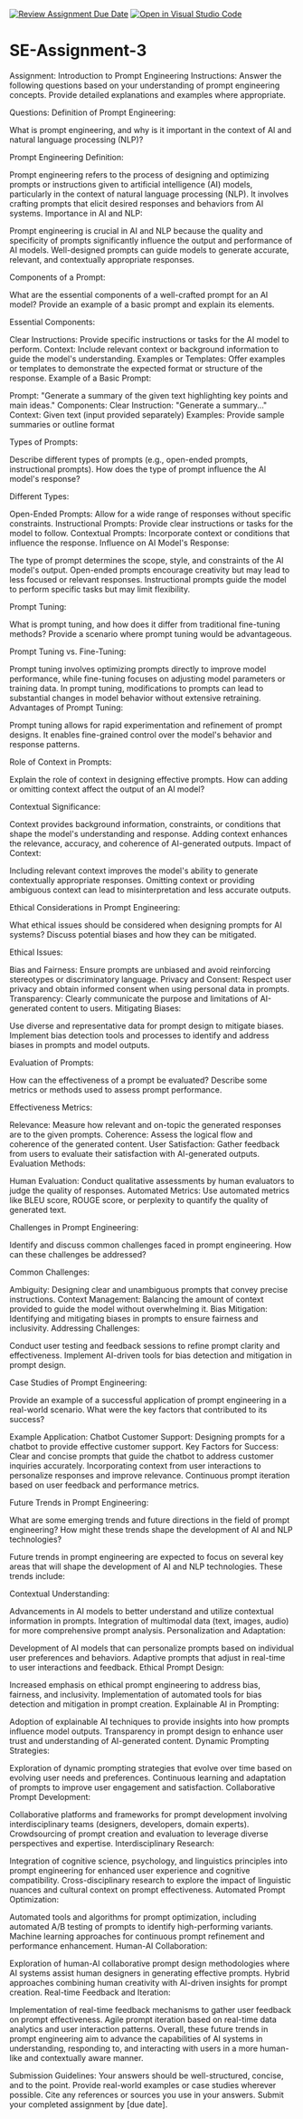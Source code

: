 [![Review Assignment Due Date](https://classroom.github.com/assets/deadline-readme-button-22041afd0340ce965d47ae6ef1cefeee28c7c493a6346c4f15d667ab976d596c.svg)](https://classroom.github.com/a/UpfcA4qp)
[![Open in Visual Studio Code](https://classroom.github.com/assets/open-in-vscode-2e0aaae1b6195c2367325f4f02e2d04e9abb55f0b24a779b69b11b9e10269abc.svg)](https://classroom.github.com/online_ide?assignment_repo_id=15310906&assignment_repo_type=AssignmentRepo)
# SE-Assignment-3
Assignment: Introduction to Prompt Engineering
Instructions:
Answer the following questions based on your understanding of prompt engineering concepts. Provide detailed explanations and examples where appropriate.

Questions:
Definition of Prompt Engineering:

What is prompt engineering, and why is it important in the context of AI and natural language processing (NLP)?

Prompt Engineering Definition:

Prompt engineering refers to the process of designing and optimizing prompts or instructions given to artificial intelligence (AI) models, particularly in the context of natural language processing (NLP). It involves crafting prompts that elicit desired responses and behaviors from AI systems.
Importance in AI and NLP:

Prompt engineering is crucial in AI and NLP because the quality and specificity of prompts significantly influence the output and performance of AI models. Well-designed prompts can guide models to generate accurate, relevant, and contextually appropriate responses.


Components of a Prompt:

What are the essential components of a well-crafted prompt for an AI model? Provide an example of a basic prompt and explain its elements.


Essential Components:

Clear Instructions: Provide specific instructions or tasks for the AI model to perform.
Context: Include relevant context or background information to guide the model's understanding.
Examples or Templates: Offer examples or templates to demonstrate the expected format or structure of the response.
Example of a Basic Prompt:

Prompt: "Generate a summary of the given text highlighting key points and main ideas."
Components:
Clear Instruction: "Generate a summary..."
Context: Given text (input provided separately)
Examples: Provide sample summaries or outline format




Types of Prompts:

Describe different types of prompts (e.g., open-ended prompts, instructional prompts). How does the type of prompt influence the AI model's response?


Different Types:

Open-Ended Prompts: Allow for a wide range of responses without specific constraints.
Instructional Prompts: Provide clear instructions or tasks for the model to follow.
Contextual Prompts: Incorporate context or conditions that influence the response.
Influence on AI Model's Response:

The type of prompt determines the scope, style, and constraints of the AI model's output.
Open-ended prompts encourage creativity but may lead to less focused or relevant responses.
Instructional prompts guide the model to perform specific tasks but may limit flexibility.


Prompt Tuning:

What is prompt tuning, and how does it differ from traditional fine-tuning methods? Provide a scenario where prompt tuning would be advantageous.

Prompt Tuning vs. Fine-Tuning:

Prompt tuning involves optimizing prompts directly to improve model performance, while fine-tuning focuses on adjusting model parameters or training data.
In prompt tuning, modifications to prompts can lead to substantial changes in model behavior without extensive retraining.
Advantages of Prompt Tuning:

Prompt tuning allows for rapid experimentation and refinement of prompt designs.
It enables fine-grained control over the model's behavior and response patterns.



Role of Context in Prompts:

Explain the role of context in designing effective prompts. How can adding or omitting context affect the output of an AI model?


Contextual Significance:

Context provides background information, constraints, or conditions that shape the model's understanding and response.
Adding context enhances the relevance, accuracy, and coherence of AI-generated outputs.
Impact of Context:

Including relevant context improves the model's ability to generate contextually appropriate responses.
Omitting context or providing ambiguous context can lead to misinterpretation and less accurate outputs.


Ethical Considerations in Prompt Engineering:

What ethical issues should be considered when designing prompts for AI systems? Discuss potential biases and how they can be mitigated.


Ethical Issues:

Bias and Fairness: Ensure prompts are unbiased and avoid reinforcing stereotypes or discriminatory language.
Privacy and Consent: Respect user privacy and obtain informed consent when using personal data in prompts.
Transparency: Clearly communicate the purpose and limitations of AI-generated content to users.
Mitigating Biases:

Use diverse and representative data for prompt design to mitigate biases.
Implement bias detection tools and processes to identify and address biases in prompts and model outputs.


Evaluation of Prompts:

How can the effectiveness of a prompt be evaluated? Describe some metrics or methods used to assess prompt performance.


Effectiveness Metrics:

Relevance: Measure how relevant and on-topic the generated responses are to the given prompts.
Coherence: Assess the logical flow and coherence of the generated content.
User Satisfaction: Gather feedback from users to evaluate their satisfaction with AI-generated outputs.
Evaluation Methods:

Human Evaluation: Conduct qualitative assessments by human evaluators to judge the quality of responses.
Automated Metrics: Use automated metrics like BLEU score, ROUGE score, or perplexity to quantify the quality of generated text.


Challenges in Prompt Engineering:

Identify and discuss common challenges faced in prompt engineering. How can these challenges be addressed?



Common Challenges:

Ambiguity: Designing clear and unambiguous prompts that convey precise instructions.
Context Management: Balancing the amount of context provided to guide the model without overwhelming it.
Bias Mitigation: Identifying and mitigating biases in prompts to ensure fairness and inclusivity.
Addressing Challenges:

Conduct user testing and feedback sessions to refine prompt clarity and effectiveness.
Implement AI-driven tools for bias detection and mitigation in prompt design.


Case Studies of Prompt Engineering:

Provide an example of a successful application of prompt engineering in a real-world scenario. What were the key factors that contributed to its success?

Example Application:
Chatbot Customer Support: Designing prompts for a chatbot to provide effective customer support.
Key Factors for Success:
Clear and concise prompts that guide the chatbot to address customer inquiries accurately.
Incorporating context from user interactions to personalize responses and improve relevance.
Continuous prompt iteration based on user feedback and performance metrics.



Future Trends in Prompt Engineering:

What are some emerging trends and future directions in the field of prompt engineering? How might these trends shape the development of AI and NLP technologies?

Future trends in prompt engineering are expected to focus on several key areas that will shape the development of AI and NLP technologies. These trends include:

Contextual Understanding:

Advancements in AI models to better understand and utilize contextual information in prompts.
Integration of multimodal data (text, images, audio) for more comprehensive prompt analysis.
Personalization and Adaptation:

Development of AI models that can personalize prompts based on individual user preferences and behaviors.
Adaptive prompts that adjust in real-time to user interactions and feedback.
Ethical Prompt Design:

Increased emphasis on ethical prompt engineering to address bias, fairness, and inclusivity.
Implementation of automated tools for bias detection and mitigation in prompt creation.
Explainable AI in Prompting:

Adoption of explainable AI techniques to provide insights into how prompts influence model outputs.
Transparency in prompt design to enhance user trust and understanding of AI-generated content.
Dynamic Prompting Strategies:

Exploration of dynamic prompting strategies that evolve over time based on evolving user needs and preferences.
Continuous learning and adaptation of prompts to improve user engagement and satisfaction.
Collaborative Prompt Development:

Collaborative platforms and frameworks for prompt development involving interdisciplinary teams (designers, developers, domain experts).
Crowdsourcing of prompt creation and evaluation to leverage diverse perspectives and expertise.
Interdisciplinary Research:

Integration of cognitive science, psychology, and linguistics principles into prompt engineering for enhanced user experience and cognitive compatibility.
Cross-disciplinary research to explore the impact of linguistic nuances and cultural context on prompt effectiveness.
Automated Prompt Optimization:

Automated tools and algorithms for prompt optimization, including automated A/B testing of prompts to identify high-performing variants.
Machine learning approaches for continuous prompt refinement and performance enhancement.
Human-AI Collaboration:

Exploration of human-AI collaborative prompt design methodologies where AI systems assist human designers in generating effective prompts.
Hybrid approaches combining human creativity with AI-driven insights for prompt creation.
Real-time Feedback and Iteration:

Implementation of real-time feedback mechanisms to gather user feedback on prompt effectiveness.
Agile prompt iteration based on real-time data analytics and user interaction patterns.
Overall, these future trends in prompt engineering aim to advance the capabilities of AI systems in understanding, responding to, and interacting with users in a more human-like and contextually aware manner.





Submission Guidelines:
Your answers should be well-structured, concise, and to the point.
Provide real-world examples or case studies wherever possible.
Cite any references or sources you use in your answers.
Submit your completed assignment by [due date].
